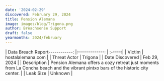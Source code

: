 ```yaml
---
date: '2024-02-29'
discovered: February 29, 2024
title: Pension Alemana
image: images/blog/Trigona.png
author: Breachsense Support
draft: false
yearmonths: 2024/february
---
```


| Data Breach Report------------:     |:-------------:    | :-----:|
| Victim      | hostalalemana.com      | 
| Threat Actor      | Trigona      | 
| Date Discovered      | Feb 29, 2024      | 
| Description      | Pension Alemana offers a cozy retreat just moments from La Concha beach and the vibrant pintxo bars of the historic city center.      | 
| Leak Size      | Unknown      | 

